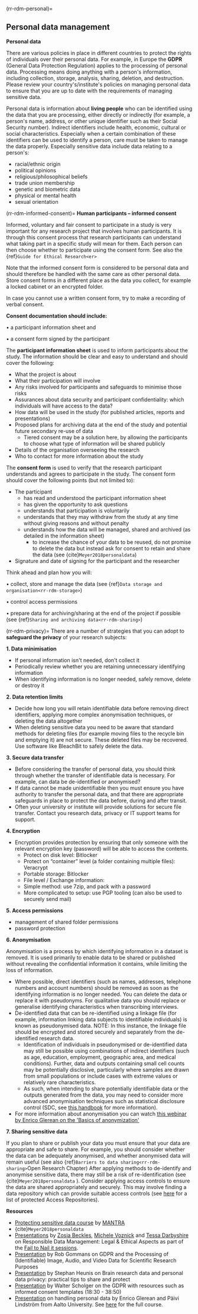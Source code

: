 (rr-rdm-personal)=

## Personal data management

**Personal data**

There are various policies in place in different countries to protect the rights of individuals over their personal data. 
For example, in Europe the **GDPR** (General Data Protection Regulation) applies to the processing of personal data. 
Processing means doing anything with a person's information, including collection, storage, analysis, sharing, deletion, and destruction. 
Please review your country's/institute's policies on managing personal data to ensure that you are up to date with the requirements of managing sensitive data. 

Personal data is information about **living people** who can be identified using the data that you are processing, either directly or indirectly (for example, a person's name, address, or other unique identifier such as their Social Security number). 
Indirect identifiers include health, economic, cultural or social characteristics. 
Especially when a certain combination of these identifiers can be used to identify a person, care must be taken to manage the data properly. 
Especially sensitive data include data relating to a person's: 
* racial/ethnic origin
* political opinions
* religious/philosophical beliefs
* trade union membership
* genetic and biometric data
* physical or mental health
* sexual orientation

(rr-rdm-informed-consent)=
**Human participants – informed consent**

Informed, voluntary and fair consent to participate in a study is very important for any research project that involves human participants. 
It is through this consent process that research participants can understand what taking part in a specific study will mean for them. 
Each person can then choose whether to participate using the consent form. 
See also the {ref}`Guide for Ethical Research<er>`

Note that the informed consent form is considered to be personal data and should therefore be handled with the same care as other personal data. Store consent forms in a different place as the data you collect, for example a locked cabinet or an encrypted folder.

In case you cannot use a written consent form, try to make a recording of verbal consent. 

**Consent documentation should include:**

•	a participant information sheet and

•	a consent form signed by the participant

The **participant information sheet** is used to inform participants about the study. The information should be  clear and easy to understand and should cover the following:
* What the project is about
* What their participation will involve
* Any risks involved for participants and safeguards to minimise those risks
* Assurances about data security and participant confidentiality: which individuals will have access to the data?
* How data will be used in the study (for published articles, reports and presentations)
* Proposed plans for archiving data at the end of the study and potential future secondary re-use of data
    * Tiered consent may be a solution here, by allowing the participants to choose what type of information will be shared publicly 
* Details of the organisation overseeing the research
* Who to contact for more information about the study

The **consent form** is used to verify that the research participant understands and agrees to participate in the study.
The consent form should cover the following points (but not limited to):
* The participant
    * has read and understood the participant information sheet
    * has given the opportunity to ask questions
    * understands that participation is voluntarily
    * understands that they may withdraw from the study at any time without giving reasons and without penalty
    * understands how the data will be managed, shared and archived (as detailed in the information sheet)
       * to increase the chance of your data to be reused, do not promise to delete the data but instead ask for consent to retain and share the data (see {cite}`Meyer2018personaldata`)
* Signature and date of signing for the participant and the researcher

Think ahead and plan how you will:

•	collect, store and manage the data (see {ref}`Data storage and organisation<rr-rdm-storage>`)

•	control access permissions

•	prepare data for archiving/sharing at the end of the project if possible (see {ref}`Sharing and archiving data<rr-rdm-sharing>`)


(rr-rdm-privacy)=
There are a number of strategies that you can adopt to **safeguard the privacy** of your research subjects:

**1. Data minimisation**

* If personal information isn't needed, don't collect it
* Periodically review whether you are retaining unnecessary identifying information
* When identifying information is no longer needed, safely remove, delete or destroy it

**2. Data retention limits**
* Decide how long you will retain identifiable data before removing direct identifiers, applying more complex anonymisation techniques, or deleting the data altogether
* When deleting sensitive data you need to be aware that standard methods for deleting files (for example moving files to the recycle bin and emptying it) are not secure. These deleted files may be recovered. Use software like BleachBit to safely delete the data.

**3. Secure data transfer**
* Before considering the transfer of personal data, you should think through whether the transfer of identifiable data is necessary. 
For example, can data be de-identified or anonymised? 
* If data cannot be made unidentifiable then you must ensure you have authority to transfer the personal data, and that there are appropriate safeguards in place to protect the data before, during and after transit.
* Often your university or institute will provide solutions for secure file transfer. 
Contact you research data, privacy or IT support teams for support. 

**4. Encryption** 
* Encryption provides protection by ensuring that only someone with the relevant encryption key (password) will be able to access the contents.
    * Protect on disk level: Bitlocker
    * Protect on “container” level (a folder containing multiple files):  Veracrypt
    * Portable storage: Bitlocker
    * File level / Exchange information:
    * Simple method: use 7zip, and pack with a password
    * More complicated to setup: use PGP tooling (can also be used to securely send mail)

**5. Access permissions**
* management of shared folder permissions
* password protection


**6. Anonymisation**

Anonymisation is a process by which identifying information in a dataset is removed. 
It is used primarily to enable data to be shared or published without revealing the confidential information it contains, while limiting the loss of information.
* Where possible, direct identifiers (such as names, addresses, telephone numbers and account numbers) should be removed as soon as the identifying information is no longer needed. 
You can delete the data or replace it with pseudonyms. 
For qualitative data you should replace or generalise identifying characteristics when transcribing interviews.
* De-identified data that can be re-identified using a linkage file (for example, information linking data subjects to identifiable individuals) is known as pseudonymised data. 
NOTE: In this instance, the linkage file should be encrypted and stored securely and separately from the de-identified research data.
  * Identification of individuals in pseudonymised or de-identified data may still be possible using combinations of indirect identifiers (such as age, education, employment, geographic area, and medical conditions). 
Further, data and outputs containing small cell counts may be potentially disclosive, particularly where samples are drawn from small populations or include cases with extreme values or relatively rare characteristics.
   * As such, when intending to share potentially identifiable data or the outputs generated from the data, you may need to consider more advanced anonymisation techniques such as statistical disclosure control (SDC, see [this handbook](https://securedatagroup.org/sdc-handbook/) for more information).
* For more information about anonymisation you can watch [this webinar by Enrico Glerean on the 'Basics of anonymization'](https://www.youtube.com/watch?v=ILXeA4fx3cI)

**7. Sharing sensitive data**

If you plan to share or publish your data you must ensure that your data are appropriate and safe to share. 
For example, you should consider whether the data can be adequately anonymised, and whether anonymised data will remain useful (see also {ref}`Barriers to data sharing<rr-rdm-sharing>`Open Research Chapter)
After applying methods to de-identify and anonymise sensitive data, there may still be a risk of re-identification (see {cite}`Meyer2018personaldata`
). 
Consider applying access controls to ensure the data are shared appropriately and securely. 
This may involve finding a data repository which can provide suitable access controls (see [here](https://osf.io/tvyxz/wiki/8.%20Approved%20Protected%20Access%20Repositories/) for a list of protected Access Repositories).


**Resources**
* [Protecting sensitive data course](https://mantra.edina.ac.uk/protectionrightsandaccess) by [MANTRA](https://mantra.edina.ac.uk)
* {cite}`Meyer2018personaldata`
* [Presentations](https://www.youtube.com/watch?v=J9kWkzK83i4&list=PLyeHH3bEQqIbgbw75gheV27nFF2ctPPpR&index=1) by [Zosia Beckles](https://youtu.be/J9kWkzK83i4), [Michele Voznick](https://youtu.be/w5v5d6r6irs) and [Tessa Darbyshire](https://youtu.be/jEFu1ykVI_I) on Responsible Data Management: Legal & Ethical Aspects as part of the [Fail to Nail it sessions](https://www.youtube.com/c/AI4ScientificDiscovery).
* [Presentation](https://www.youtube.com/watch?v=H2mv6q4WwOU&) by Rob Gommans on GDPR and the Processing of (Identifiable) Image, Audio, and Video Data for Scientific Research Purposes
* [Presentation](https://youtu.be/_3bufely0c0) by Stephan Heunis on Brain research data and personal data privacy: practical tips to share and protect
* [Presentation](https://youtu.be/eAKhI0qde2w?t=1104) by Walter Scholger on the GDPR with resources such as informed consent templates (18:30 - 38:50)
* [Presentation](https://www.youtube.com/watch?v=PSe2V1KTQ8w&) on handling personal data by Enrico Glerean and Päivi Lindström from Aalto University. See [here](https://www.aalto.fi/en/services/rdm-training) for the full course.
